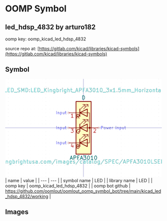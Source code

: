 # OOMP Symbol  
## led_hdsp_4832  by arturo182  
  
oomp key: oomp_kicad_led_hdsp_4832  
  
source repo at: [https://gitlab.com/kicad/libraries/kicad-symbols](https://gitlab.com/kicad/libraries/kicad-symbols)  
## Symbol  
  
[![working.png](working_600.png)](working.png)  
| name | value | 
| --- | --- | 
| symbol name | LED | 
| library name | LED | 
| oomp key | oomp_kicad_led_hdsp_4832 | 
| oomp bot github | https://github.com/oomlout/oomlout_oomp_symbol_bot/tree/main/kicad_led_hdsp_4832/working | 
## Images  
